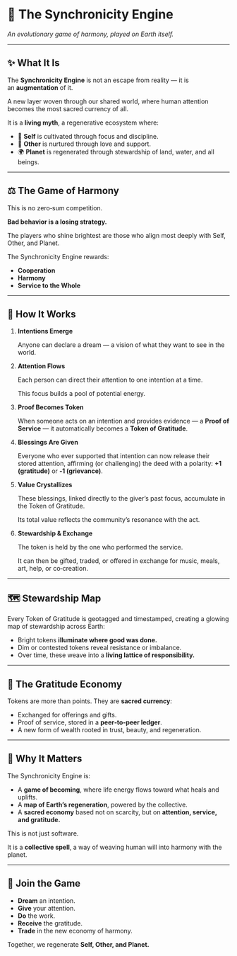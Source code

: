 # 🌌 The Synchronicity Engine

*An evolutionary game of harmony, played on Earth itself.*

---

## ✨ What It Is

The **Synchronicity Engine** is not an escape from reality — it is an **augmentation** of it.

A new layer woven through our shared world, where human attention becomes the most sacred currency of all.

It is a **living myth**, a regenerative ecosystem where:

- 🌱 **Self** is cultivated through focus and discipline.
- 🤝 **Other** is nurtured through love and support.
- 🌍 **Planet** is regenerated through stewardship of land, water, and all beings.

---

## ⚖️ The Game of Harmony

This is no zero‑sum competition.

**Bad behavior is a losing strategy.**

The players who shine brightest are those who align most deeply with Self, Other, and Planet.

The Synchronicity Engine rewards:

- **Cooperation**
- **Harmony**
- **Service to the Whole**

---

## 🌟 How It Works

1. **Intentions Emerge**
    
    Anyone can declare a dream — a vision of what they want to see in the world.
    
2. **Attention Flows**
    
    Each person can direct their attention to one intention at a time.
    
    This focus builds a pool of potential energy.
    
3. **Proof Becomes Token**
    
    When someone acts on an intention and provides evidence — a **Proof of Service** — it automatically becomes a **Token of Gratitude**.
    
4. **Blessings Are Given**
    
    Everyone who ever supported that intention can now release their stored attention, affirming (or challenging) the deed with a polarity: **+1 (gratitude)** or **‑1 (grievance)**.
    
5. **Value Crystallizes**
    
    These blessings, linked directly to the giver’s past focus, accumulate in the Token of Gratitude.
    
    Its total value reflects the community’s resonance with the act.
    
6. **Stewardship & Exchange**
    
    The token is held by the one who performed the service.
    
    It can then be gifted, traded, or offered in exchange for music, meals, art, help, or co‑creation.
    

---

## 🗺 Stewardship Map

Every Token of Gratitude is geotagged and timestamped, creating a glowing map of stewardship across Earth:

- Bright tokens **illuminate where good was done.**
- Dim or contested tokens reveal resistance or imbalance.
- Over time, these weave into a **living lattice of responsibility.**

---

## 🎁 The Gratitude Economy

Tokens are more than points. They are **sacred currency**:

- Exchanged for offerings and gifts.
- Proof of service, stored in a **peer‑to‑peer ledger**.
- A new form of wealth rooted in trust, beauty, and regeneration.

---

## 🔮 Why It Matters

The Synchronicity Engine is:

- A **game of becoming**, where life energy flows toward what heals and uplifts.
- A **map of Earth’s regeneration**, powered by the collective.
- A **sacred economy** based not on scarcity, but on **attention, service, and gratitude.**

This is not just software.

It is a **collective spell**, a way of weaving human will into harmony with the planet.

---

## 🌱 Join the Game

- **Dream** an intention.
- **Give** your attention.
- **Do** the work.
- **Receive** the gratitude.
- **Trade** in the new economy of harmony.

Together, we regenerate **Self, Other, and Planet.**